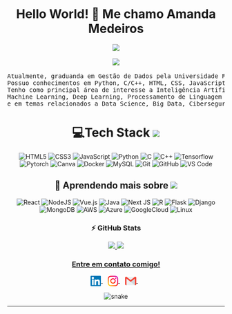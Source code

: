 <h1 align="center"> Hello World! 👋 Me chamo Amanda Medeiros </h1>

<div align="center">
<img src="https://cdn.leonardo.ai/users/8ef45a78-ea6d-46f9-abc9-32f251428ccd/generations/eefbac7c-56c8-4fa9-beab-59553153ef53/Leonardo_Diffusion_XL_Student_learning_programming_female_with_3.jpg?w=512" width = 300px
</div>

<p align="center">
	<a href="https://github.com/iamandamedeiros">
	<img src="https://readme-typing-svg.herokuapp.com/?lines=Python+Expert;Full+Stack;IA%20|%20Dados;Deep+Learning%20|%20Machine+Learning%20;&center=true&width=380&height=45">
	</a>
</p>

<pre>
Atualmente, graduanda em Gestão de Dados pela Universidade Federal do Piauí (UFPI).
Possuo conhecimentos em Python, C/C++, HTML, CSS, JavaScript, SQL, Git.
Tenho como principal área de interesse a Inteligência Artificial, com ênfase em 
Machine Learning, Deep Learning, Processamento de Linguagem Natural e Visão Computacional, 
e em temas relacionados a Data Science, Big Data, Cibersegurança e Robótica. 
</pre>

# 💻Tech Stack <img src = "https://media2.giphy.com/media/QssGEmpkyEOhBCb7e1/giphy.gif?cid=ecf05e47a0n3gi1bfqntqmob8g9aid1oyj2wr3ds3mg700bl&rid=giphy.gif" width = 32px>

![HTML5](https://img.shields.io/badge/html5-%23E34F26.svg?style=for-the-badge&logo=html5&logoColor=white) ![CSS3](https://img.shields.io/badge/css3-%231572B6.svg?style=for-the-badge&logo=css3&logoColor=white) ![JavaScript](https://img.shields.io/badge/javascript-%23323330.svg?style=for-the-badge&logo=javascript&logoColor=%23F7DF1E) ![Python](https://img.shields.io/badge/python-darkblue.svg?style=for-the-badge&logo=python&logoColor=white) ![C](https://img.shields.io/badge/C-00599C?style=for-the-badge&logo=c&logoColor=white) ![C++](https://img.shields.io/badge/C%2B%2B-00599C?style=for-the-badge&logo=c%2B%2B&logoColor=white) ![Tensorflow](https://img.shields.io/badge/tensorflow-orange.svg?style=for-the-badge&logo=tensorflow&logoColor=white)![Pytorch](https://img.shields.io/badge/pytorch-%23000000.svg?style=for-the-badge&logo=pytorch&logoColor=white) ![Canva](https://img.shields.io/badge/Canva-%2300C4CC.svg?style=for-the-badge&logo=Canva&logoColor=white) ![Docker](https://img.shields.io/badge/docker-%230db7ed.svg?style=for-the-badge&logo=docker&logoColor=white) ![MySQL](https://img.shields.io/badge/MySQL-00000F?style=for-the-badge&logo=mysql&logoColor=white) ![Git](https://img.shields.io/badge/git-%23F05033.svg?style=for-the-badge&logo=git&logoColor=white) ![GitHub](https://img.shields.io/badge/github-%23121011.svg?style=for-the-badge&logo=github&logoColor=white) ![VS Code](https://img.shields.io/badge/VS%20Code-0078d7.svg?style=for-the-badge&logo=visual-studio-code&logoColor=white)

## 🌱 Aprendendo mais sobre <img src = "https://media3.giphy.com/media/v1.Y2lkPTc5MGI3NjExdG12Ynp5OTd3aWxzYmFkOGZzOGptOXJ0ejBhNnVzZXY3ZDhqOW91ZiZlcD12MV9pbnRlcm5hbF9naWZfYnlfaWQmY3Q9cw/XcQxuftKT3ifwY3jh9/giphy.webp" width = 32px>

![React](https://img.shields.io/badge/react-%2320232a.svg?style=for-the-badge&logo=react&logoColor=%2361DAFB)
![NodeJS](https://img.shields.io/badge/node.js-6DA55F?style=for-the-badge&logo=node.js&logoColor=white)
![Vue.js](https://img.shields.io/badge/vuejs-%2335495e.svg?style=for-the-badge&logo=vuedotjs&logoColor=%234FC08D)
![Java](https://img.shields.io/badge/java-%23ED8B00.svg?style=for-the-badge&logo=openjdk&logoColor=white)
![Next JS](https://img.shields.io/badge/Next-black?style=for-the-badge&logo=next.js&logoColor=white)
![R](https://img.shields.io/badge/R-276DC3?style=for-the-badge&logo=r&logoColor=white)
![Flask](https://img.shields.io/badge/flask-%23000.svg?style=for-the-badge&logo=flask&logoColor=white)
![Django](https://img.shields.io/badge/django-%23092E20.svg?style=for-the-badge&logo=django&logoColor=white)
![MongoDB](https://img.shields.io/badge/MongoDB-%234ea94b.svg?style=for-the-badge&logo=mongodb&logoColor=white)
![AWS](https://img.shields.io/badge/AWS-000.svg?style=for-the-badge&logo=amazon-aws&logoColor=white)
![Azure](https://img.shields.io/badge/Azure-blue?style=for-the-badge&logo=microsoft%20azure&logoColor=blue&labelColor=FFFFFF&link=https%3A%2F%2Fimages.app.goo.gl%2FK7PN1jYJd57x4q7A8)
![GoogleCloud](https://img.shields.io/badge/GoogleCloud-%234285F4.svg?style=for-the-badge&logo=google-cloud&logoColor=white)
![Linux](https://img.shields.io/badge/Linux-000?style=for-the-badge&logo=linux&logoColor=FCC624)


### ⚡ GitHub Stats 
<div>
<a href="https://github.com/iamandamedeiros">
<img height="180em" src="https://github-readme-stats.vercel.app/api/top-langs/?username=iamandamedeiros&layout=compact&langs_count=7&theme=dracula"/>
<img height="180em" src="https://github-readme-stats.vercel.app/api?username=iamandamedeiros&show_icons=true&theme=dracula&include_all_commits=true&count_private=true"/>
</div>

<div align="center">
  <h3><b> Entre em contato comigo! </b></h3>
  </div>
<p align="center">
<a href="https://www.linkedin.com/in/iamandamedeiros/" target="_blank">
  <img align="center" alt="Amanda Medeiros | Linkedin" width="24px" src="https://github.com/SatYu26/SatYu26/blob/master/Assets/Linkedin.svg" />
</a> &nbsp;&nbsp;
<a href="https://www.instagram.com/iamandamedeiros/" target="_blank">
  <img align="center" alt="Amanda Medeiros | Instagram" width="24px" src="https://github.com/SatYu26/SatYu26/blob/master/Assets/Instagram.svg" />
</a> &nbsp;&nbsp;
<a href="mailto:amandaleticiamedeiros@gmail.com" >
  <img align="center" alt="Amanda Medeiros | Gmail" width="26px" src="https://github.com/SatYu26/SatYu26/blob/master/Assets/Gmail.svg" />
</a> &nbsp;&nbsp;
<p>
<p align="center">
  <img src="https://github.com/iamandamedeiros/iamandamedeiros/blob/main/github-user-contribution.svg" alt="snake">
</p>

---
